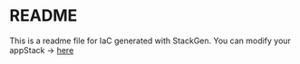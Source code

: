 # README
This is a readme file for IaC generated with StackGen.
You can modify your appStack -> [here](http://main.dev.stackgen.com/appstacks/cb1448d7-77e5-4433-af6e-31794673ad33)
